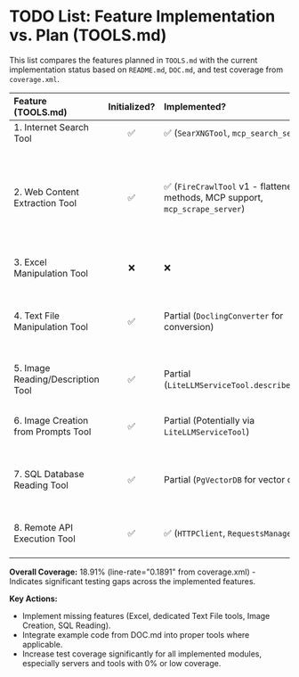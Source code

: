 # TODO List: Feature Implementation vs. Plan (TOOLS.md)

This list compares the features planned in `TOOLS.md` with the current implementation status based on `README.md`, `DOC.md`, and test coverage from `coverage.xml`.

| Feature (TOOLS.md)                 | Initialized? | Implemented?                                     | Tested? (Coverage File)             | Coverage % | Notes                                                                 |
| :--------------------------------- | :----------: | :----------------------------------------------- | :---------------------------------- | :--------: | :-------------------------------------------------------------------- |
| 1. Internet Search Tool            |      ✅      | ✅ (`SearXNGTool`, `mcp_search_server`)            | ✅ (`tools/search.py`)              |   22.68%   | `mcp_search_server.py` has 0% coverage. Needs tests.                  |
| 2. Web Content Extraction Tool | ✅ | ✅ (`FireCrawlTool` v1 - flattened methods, MCP support, `mcp_scrape_server`) | ✅ (`tests/scrape/`) | 29.11% | `FireCrawlTool` methods flattened, added `scrape_formatted` and `scrape_multiple` for MCP support. Tests in `tests/scrape/` need expansion for new methods and better coverage. `mcp_scrape_server.py` has low coverage (9.47%). `lxml` example exists but not integrated as a tool. |
| 3. Excel Manipulation Tool         |      ❌      | ❌                                               | ❌                                  |     -      | Feature not implemented. Examples (`openpyxl`, `pandas`) in DOC.md need integration. |
| 4. Text File Manipulation Tool     |      ✅      | Partial (`DoclingConverter` for conversion)      | ✅ (`tools/document.py`)            |     0%     | `DoclingConverter` needs tests. Basic read/write for specific formats (JSON, CSV, etc.) as described in TOOLS.md needs dedicated implementation and tests. |
| 5. Image Reading/Description Tool  |      ✅      | Partial (`LiteLLMServiceTool.describe_image`)            | ✅ (`tools/llm.py`)                 |   16.55%   | `LiteLLMServiceTool.describe_image` needs specific tests. Examples (`OpenCV`, `CLIP`) in DOC.md need integration or dedicated tools. |
| 6. Image Creation from Prompts Tool|      ✅      | Partial (Potentially via `LiteLLMServiceTool`)           | ✅ (`tools/llm.py`)                 |   16.55%   | Need explicit implementation and tests for image *creation*. DALL-E example in DOC.md needs integration or dedicated tool. |
| 7. SQL Database Reading Tool       |      ✅      | Partial (`PgVectorDB` for vector ops)            | ✅ (`tools/embedding.py`)           |   18.47%   | Need a general SQL reading tool as planned. Examples (`sqlite3`, `SQLAlchemy`) in DOC.md need integration or dedicated tool. `PgVectorDB` part has low coverage. |
| 8. Remote API Execution Tool       |      ✅      | ✅ (`HTTPClient`, `RequestsManager`)             | ✅ (`tools/http.py`)                |   18.44%   | Updated: Removed PUT/DELETE, added Gzip/JSON handling. Coverage still low. Needs more tests reflecting changes. |

**Overall Coverage:** 18.91% (line-rate="0.1891" from coverage.xml) - Indicates significant testing gaps across the implemented features.

**Key Actions:**
- Implement missing features (Excel, dedicated Text File tools, Image Creation, SQL Reading).
- Integrate example code from DOC.md into proper tools where applicable.
- Increase test coverage significantly for all implemented modules, especially servers and tools with 0% or low coverage.
